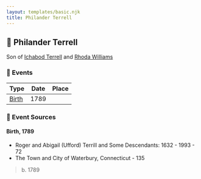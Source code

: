 ```yaml
---
layout: templates/basic.njk
title: Philander Terrell
---
```

## 🔵 Philander Terrell

Son of [Ichabod Terrell](/people/6/66420816) and [Rhoda Williams](/people/2/220352)

### 📆 Events

Type | Date | Place
------ | ------ | ------
[Birth](#event-b2ad414b-c20f-4329-92a4-8213c6fb18b2) | 1789 |

### 📰 Event Sources

#### <a id="event-b2ad414b-c20f-4329-92a4-8213c6fb18b2"></a> Birth, 1789
* Roger and Abigail (Ufford) Terrill and Some Descendants: 1632 - 1993  - 72
* The Town and City of Waterbury, Connecticut  - 135
>   
  > b. 1789